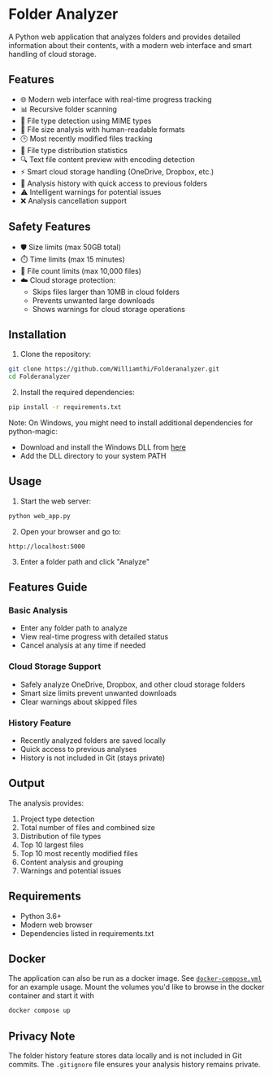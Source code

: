 # Folder Analyzer

A Python web application that analyzes folders and provides detailed information about their contents, with a modern web interface and smart handling of cloud storage.

## Features

- 🌐 Modern web interface with real-time progress tracking
- 📊 Recursive folder scanning
- 📁 File type detection using MIME types
- 💾 File size analysis with human-readable formats
- 🕒 Most recently modified files tracking
- 📑 File type distribution statistics
- 🔍 Text file content preview with encoding detection
- ⚡ Smart cloud storage handling (OneDrive, Dropbox, etc.)
- 📝 Analysis history with quick access to previous folders
- ⚠️ Intelligent warnings for potential issues
- ❌ Analysis cancellation support

## Safety Features

- 🛡️ Size limits (max 50GB total)
- ⏱️ Time limits (max 15 minutes)
- 📄 File count limits (max 10,000 files)
- ☁️ Cloud storage protection:
  - Skips files larger than 10MB in cloud folders
  - Prevents unwanted large downloads
  - Shows warnings for cloud storage operations

## Installation

1. Clone the repository:
```bash
git clone https://github.com/Williamthi/Folderanalyzer.git
cd Folderanalyzer
```

2. Install the required dependencies:
```bash
pip install -r requirements.txt
```

Note: On Windows, you might need to install additional dependencies for python-magic:
- Download and install the Windows DLL from [here](https://github.com/nscaife/file-windows/releases)
- Add the DLL directory to your system PATH

## Usage

1. Start the web server:
```bash
python web_app.py
```

2. Open your browser and go to:
```
http://localhost:5000
```

3. Enter a folder path and click "Analyze"

## Features Guide

### Basic Analysis
- Enter any folder path to analyze
- View real-time progress with detailed status
- Cancel analysis at any time if needed

### Cloud Storage Support
- Safely analyze OneDrive, Dropbox, and other cloud storage folders
- Smart size limits prevent unwanted downloads
- Clear warnings about skipped files

### History Feature
- Recently analyzed folders are saved locally
- Quick access to previous analyses
- History is not included in Git (stays private)

## Output

The analysis provides:
1. Project type detection
2. Total number of files and combined size
3. Distribution of file types
4. Top 10 largest files
5. Top 10 most recently modified files
6. Content analysis and grouping
7. Warnings and potential issues

## Requirements

- Python 3.6+
- Modern web browser
- Dependencies listed in requirements.txt

## Docker

The application can also be run as a docker image. See [`docker-compose.yml`](./docker-compose.yml) for an example usage. Mount the volumes you'd like to browse in the docker container and start it with

```sh
docker compose up
```

## Privacy Note

The folder history feature stores data locally and is not included in Git commits. The `.gitignore` file ensures your analysis history remains private. 

